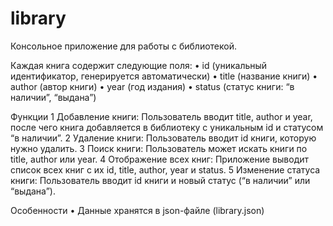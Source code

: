 # library
Консольное приложение для работы с библиотекой.

Каждая книга содержит следующие поля:
 • id (уникальный идентификатор, генерируется автоматически)
 • title (название книги)
 • author (автор книги)
 • year (год издания)
 • status (статус книги: “в наличии”, “выдана”)

Функции
 1 Добавление книги: Пользователь вводит title, author и year, после чего книга добавляется в библиотеку с уникальным id и статусом “в наличии”.
 2 Удаление книги: Пользователь вводит id книги, которую нужно удалить.
 3 Поиск книги: Пользователь может искать книги по title, author или year.
 4 Отображение всех книг: Приложение выводит список всех книг с их id, title, author, year и status.
 5 Изменение статуса книги: Пользователь вводит id книги и новый статус (“в наличии” или “выдана”).

Особенности
 • Данные хранятся в json-файле (library.json)
 
